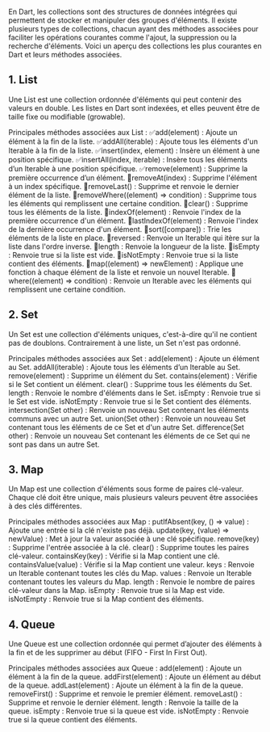 En Dart, les collections sont des structures de données intégrées qui permettent de stocker et manipuler des groupes d'éléments. Il existe plusieurs types de collections, chacun ayant des méthodes associées pour faciliter les opérations courantes comme l'ajout, la suppression ou la recherche d'éléments. Voici un aperçu des collections les plus courantes en Dart et leurs méthodes associées.

## 1. List

Une List est une collection ordonnée d'éléments qui peut contenir des valeurs en double. Les listes en Dart sont indexées, et elles peuvent être de taille fixe ou modifiable (growable).

Principales méthodes associées aux List :
✅add(element) : Ajoute un élément à la fin de la liste.
✅addAll(iterable) : Ajoute tous les éléments d'un Iterable à la fin de la liste.
✅insert(index, element) : Insère un élément à une position spécifique.
✅insertAll(index, iterable) : Insère tous les éléments d’un Iterable à une position spécifique.
✅remove(element) : Supprime la première occurrence d’un élément.
📍removeAt(index) : Supprime l'élément à un index spécifique.
📍removeLast() : Supprime et renvoie le dernier élément de la liste.
📍removeWhere((element) => condition) : Supprime tous les éléments qui remplissent une certaine condition.
📍clear() : Supprime tous les éléments de la liste.
📍indexOf(element) : Renvoie l'index de la première occurrence d'un élément.
📍lastIndexOf(element) : Renvoie l'index de la dernière occurrence d'un élément.
📍sort([compare]) : Trie les éléments de la liste en place.
📍reversed : Renvoie un Iterable qui itère sur la liste dans l'ordre inverse.
📍length : Renvoie la longueur de la liste.
📍isEmpty : Renvoie true si la liste est vide.
📍isNotEmpty : Renvoie true si la liste contient des éléments.
📍map((element) => newElement) : Applique une fonction à chaque élément de la liste et renvoie un nouvel Iterable.
📍where((element) => condition) : Renvoie un Iterable avec les éléments qui remplissent une certaine condition.

## 2. Set

Un Set est une collection d'éléments uniques, c'est-à-dire qu'il ne contient pas de doublons. Contrairement à une liste, un Set n'est pas ordonné.

Principales méthodes associées aux Set :
add(element) : Ajoute un élément au Set.
addAll(iterable) : Ajoute tous les éléments d’un Iterable au Set.
remove(element) : Supprime un élément du Set.
contains(element) : Vérifie si le Set contient un élément.
clear() : Supprime tous les éléments du Set.
length : Renvoie le nombre d'éléments dans le Set.
isEmpty : Renvoie true si le Set est vide.
isNotEmpty : Renvoie true si le Set contient des éléments.
intersection(Set other) : Renvoie un nouveau Set contenant les éléments communs avec un autre Set.
union(Set other) : Renvoie un nouveau Set contenant tous les éléments de ce Set et d'un autre Set.
difference(Set other) : Renvoie un nouveau Set contenant les éléments de ce Set qui ne sont pas dans un autre Set.

## 3. Map

Un Map est une collection d'éléments sous forme de paires clé-valeur. Chaque clé doit être unique, mais plusieurs valeurs peuvent être associées à des clés différentes.

Principales méthodes associées aux Map :
putIfAbsent(key, () => value) : Ajoute une entrée si la clé n'existe pas déjà.
update(key, (value) => newValue) : Met à jour la valeur associée à une clé spécifique.
remove(key) : Supprime l'entrée associée à la clé.
clear() : Supprime toutes les paires clé-valeur.
containsKey(key) : Vérifie si la Map contient une clé.
containsValue(value) : Vérifie si la Map contient une valeur.
keys : Renvoie un Iterable contenant toutes les clés du Map.
values : Renvoie un Iterable contenant toutes les valeurs du Map.
length : Renvoie le nombre de paires clé-valeur dans la Map.
isEmpty : Renvoie true si la Map est vide.
isNotEmpty : Renvoie true si la Map contient des éléments.

## 4. Queue

Une Queue est une collection ordonnée qui permet d’ajouter des éléments à la fin et de les supprimer au début (FIFO - First In First Out).

Principales méthodes associées aux Queue :
add(element) : Ajoute un élément à la fin de la queue.
addFirst(element) : Ajoute un élément au début de la queue.
addLast(element) : Ajoute un élément à la fin de la queue.
removeFirst() : Supprime et renvoie le premier élément.
removeLast() : Supprime et renvoie le dernier élément.
length : Renvoie la taille de la queue.
isEmpty : Renvoie true si la queue est vide.
isNotEmpty : Renvoie true si la queue contient des éléments.
